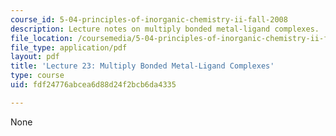 ```yaml
---
course_id: 5-04-principles-of-inorganic-chemistry-ii-fall-2008
description: Lecture notes on multiply bonded metal-ligand complexes.
file_location: /coursemedia/5-04-principles-of-inorganic-chemistry-ii-fall-2008/fdf24776abcea6d88d24f2bcb6da4335_lecture_23.pdf
file_type: application/pdf
layout: pdf
title: 'Lecture 23: Multiply Bonded Metal-Ligand Complexes'
type: course
uid: fdf24776abcea6d88d24f2bcb6da4335

---
```

None